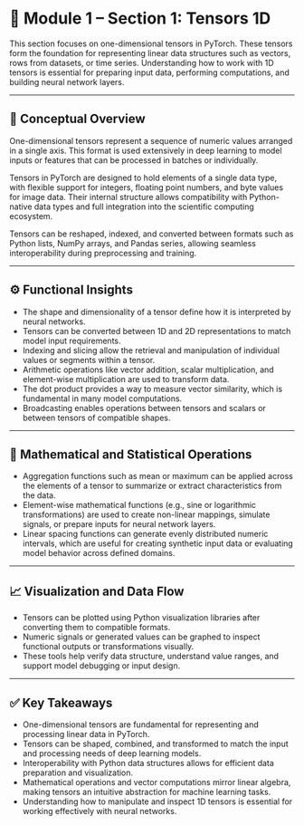 # 🧠 Module 1 – Section 1: Tensors 1D

This section focuses on one-dimensional tensors in PyTorch. These tensors form the foundation for representing linear data structures such as vectors, rows from datasets, or time series. Understanding how to work with 1D tensors is essential for preparing input data, performing computations, and building neural network layers.

---

## 🧩 Conceptual Overview

One-dimensional tensors represent a sequence of numeric values arranged in a single axis. This format is used extensively in deep learning to model inputs or features that can be processed in batches or individually.

Tensors in PyTorch are designed to hold elements of a single data type, with flexible support for integers, floating point numbers, and byte values for image data. Their internal structure allows compatibility with Python-native data types and full integration into the scientific computing ecosystem.

Tensors can be reshaped, indexed, and converted between formats such as Python lists, NumPy arrays, and Pandas series, allowing seamless interoperability during preprocessing and training.

---

## ⚙️ Functional Insights

- The shape and dimensionality of a tensor define how it is interpreted by neural networks.
- Tensors can be converted between 1D and 2D representations to match model input requirements.
- Indexing and slicing allow the retrieval and manipulation of individual values or segments within a tensor.
- Arithmetic operations like vector addition, scalar multiplication, and element-wise multiplication are used to transform data.
- The dot product provides a way to measure vector similarity, which is fundamental in many model computations.
- Broadcasting enables operations between tensors and scalars or between tensors of compatible shapes.

---

## 🧮 Mathematical and Statistical Operations

- Aggregation functions such as mean or maximum can be applied across the elements of a tensor to summarize or extract characteristics from the data.
- Element-wise mathematical functions (e.g., sine or logarithmic transformations) are used to create non-linear mappings, simulate signals, or prepare inputs for neural network layers.
- Linear spacing functions can generate evenly distributed numeric intervals, which are useful for creating synthetic input data or evaluating model behavior across defined domains.

---

## 📈 Visualization and Data Flow

- Tensors can be plotted using Python visualization libraries after converting them to compatible formats.
- Numeric signals or generated values can be graphed to inspect functional outputs or transformations visually.
- These tools help verify data structure, understand value ranges, and support model debugging or input design.

---

## ✅ Key Takeaways

- One-dimensional tensors are fundamental for representing and processing linear data in PyTorch.
- Tensors can be shaped, combined, and transformed to match the input and processing needs of deep learning models.
- Interoperability with Python data structures allows for efficient data preparation and visualization.
- Mathematical operations and vector computations mirror linear algebra, making tensors an intuitive abstraction for machine learning tasks.
- Understanding how to manipulate and inspect 1D tensors is essential for working effectively with neural networks.
